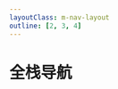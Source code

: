 ```yaml
---
layoutClass: m-nav-layout
outline: [2, 3, 4]
---
```


<script setup>
import { NAV_DATA } from './data'
</script>
<style src="./index.scss"></style>

# 全栈导航

<MNavLinks v-for="{title, items} in NAV_DATA" :title="title" :items="items"/>

<br />